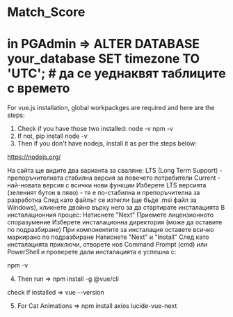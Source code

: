 # Match_Score

# in PGAdmin => ALTER DATABASE your_database SET timezone TO 'UTC'; # да се уеднаквят таблиците с времето

For vue.js installation, global workpackges are required and here are the steps:

1. Check if you have those two installed:
node -v
npm -v
2. If not, pip install node -v
3. Then if you don't have nodejs, install it as per the steps below:

https://nodejs.org/
 
На сайта ще видите два варианта за сваляне:
LTS (Long Term Support) - препоръчителната стабилна версия за повечето потребители
Current - най-новата версия с всички нови функции
Изберете LTS версията (зеленият бутон в ляво) - тя е по-стабилна и препоръчителна за разработка
След като файлът се изтегли (ще бъде .msi файл за Windows), кликнете двойно върху него за да стартирате инсталацията
В инсталационния процес:
Натиснете "Next"
Приемете лицензионното споразумение
Изберете инсталационна директория (може да оставите по подразбиране)
При компонентите за инсталация оставете всичко маркирано по подразбиране
Натиснете "Next" и "Install"
След като инсталацията приключи, отворете нов Command Prompt (cmd) или PowerShell и проверете дали инсталацията е успешна с:

npm -v

4. Then run => npm install -g @vue/cli

check if installed => vue --version

5. For Cat Animations => npm install axios lucide-vue-next
